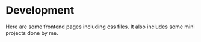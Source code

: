# Development
Here are some frontend pages including css files.
It also includes some mini projects done by me.
